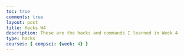 ```yaml
---
toc: true
comments: true
layout: post
title: Hacks W4
description: These are the hacks and commands I learned in Week 4
type: hacks
courses: { compsci: {week: 4} }
---
```


